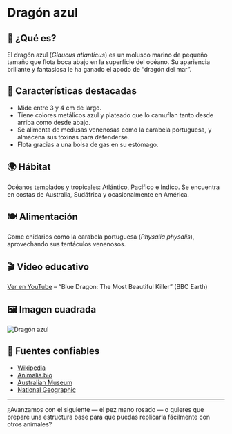 # Dragón azul

## 🐉 ¿Qué es?
El dragón azul (*Glaucus atlanticus*) es un molusco marino de pequeño tamaño que flota boca abajo en la superficie del océano. Su apariencia brillante y fantasiosa le ha ganado el apodo de “dragón del mar”.

## 📌 Características destacadas
- Mide entre 3 y 4 cm de largo.
- Tiene colores metálicos azul y plateado que lo camuflan tanto desde arriba como desde abajo.
- Se alimenta de medusas venenosas como la carabela portuguesa, y almacena sus toxinas para defenderse.
- Flota gracias a una bolsa de gas en su estómago.

## 🌍 Hábitat
Océanos templados y tropicales: Atlántico, Pacífico e Índico. Se encuentra en costas de Australia, Sudáfrica y ocasionalmente en América.

## 🍽️ Alimentación
Come cnidarios como la carabela portuguesa (*Physalia physalis*), aprovechando sus tentáculos venenosos.

## 🎬 Video educativo
[Ver en YouTube](https://www.youtube.com/watch?v=9AUdBzF-OjI) – “Blue Dragon: The Most Beautiful Killer” (BBC Earth)

## 🖼️ Imagen cuadrada
![Dragón azul](https://upload.wikimedia.org/wikipedia/commons/thumb/0/0f/Blue_dragon_%28Glaucus_atlanticus%29.jpg/800px-Blue_dragon_%28Glaucus_atlanticus%29.jpg)

## 🔗 Fuentes confiables
- [Wikipedia](https://es.wikipedia.org/wiki/Glaucus_atlanticus)
- [Animalia.bio](https://animalia.bio/es/blue-dragon)
- [Australian Museum](https://australian.museum/learn/animals/molluscs/blue-dragon/)
- [National Geographic](https://www.nationalgeographic.com/animals/invertebrates/facts/blue-dragon)

---

¿Avanzamos con el siguiente — el pez mano rosado — o quieres que prepare una estructura base para que puedas replicarla fácilmente con otros animales?